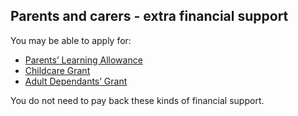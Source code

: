 ## Parents and carers - extra financial support

You may be able to apply for:

  - [Parents’ Learning Allowance](https://www.gov.uk/parents-learning-allowance)
  - [Childcare Grant](https://www.gov.uk/childcare-grant)
  - [Adult Dependants’ Grant](https://www.gov.uk/adult-dependants-grant)

You do not need to pay back these kinds of financial support.
